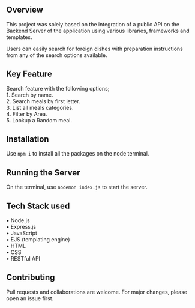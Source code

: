 ## Overview

This project was solely based on the integration of a public API on the Backend Server of the application using various libraries, frameworks and templates.

Users can easily search for foreign dishes with preparation instructions from any of the search options available.

## Key Feature

Search feature with the following options;  
    1.  Search by name.  
    2.  Search meals by first letter.  
    3.  List all meals categories.  
    4.  Filter by Area.  
    5.  Lookup a Random meal.

## Installation

Use `npm i` to install all the packages on the node terminal.

## Running the Server

On the terminal, use `nodemon index.js` to start the server.

## Tech Stack used  

• Node.js  
• Express.js  
• JavaScript  
• EJS (templating engine)  
• HTML  
• CSS  
• RESTful API

## Contributing

Pull requests and collaborations are welcome. For major changes, please open an issue first.
